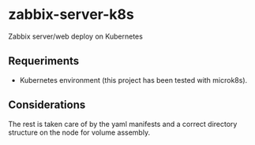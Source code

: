 # zabbix-server-k8s
Zabbix server/web deploy on Kubernetes

## Requeriments
- Kubernetes environment (this project has been tested with microk8s).

## Considerations
The rest is taken care of by the yaml manifests and a correct directory structure on the node for volume assembly.
